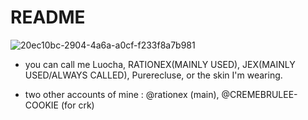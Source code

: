 # README
![20ec10bc-2904-4a6a-a0cf-f233f8a7b981](https://github.com/user-attachments/assets/27dcd964-ccf1-4a28-8f2b-4cca2c36bab3)

- you can call me Luocha, RATIONEX(MAINLY USED), JEX(MAINLY USED/ALWAYS CALLED), Purerecluse, or the skin I'm wearing.

- two other accounts of mine : @rationex (main), @CREMEBRULEE-COOKIE (for crk) 
